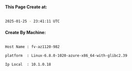 
   
#### This Page Create at:

```bash

2025-01-25 - 23:41:11 UTC

```

#### Create By Machine:

```bash

Host Name : fv-az1120-982

platform  : Linux-6.8.0-1020-azure-x86_64-with-glibc2.39

Ip Local  : 10.1.0.18

```


